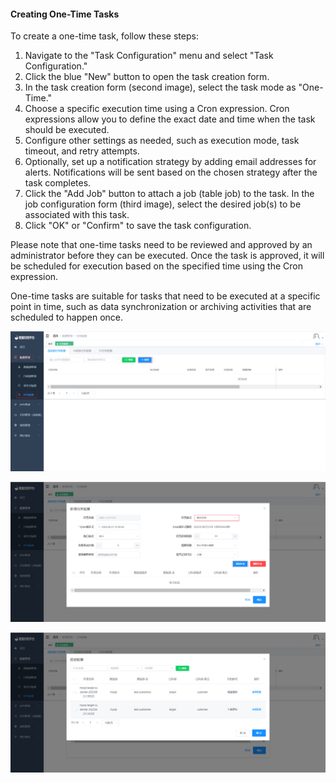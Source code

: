 #### Creating One-Time Tasks

To create a one-time task, follow these steps:

1. Navigate to the "Task Configuration" menu and select "Task Configuration."
2. Click the blue "New" button to open the task creation form.
3. In the task creation form (second image), select the task mode as "One-Time."
4. Choose a specific execution time using a Cron expression. Cron expressions allow you to define the exact date and time when the task should be executed.
5. Configure other settings as needed, such as execution mode, task timeout, and retry attempts.
6. Optionally, set up a notification strategy by adding email addresses for alerts. Notifications will be sent based on the chosen strategy after the task completes.
7. Click the "Add Job" button to attach a job (table job) to the task. In the job configuration form (third image), select the desired job(s) to be associated with this task.
8. Click "OK" or "Confirm" to save the task configuration.

Please note that one-time tasks need to be reviewed and approved by an administrator before they can be executed. Once the task is approved, it will be scheduled for execution based on the specified time using the Cron expression.

One-time tasks are suitable for tasks that need to be executed at a specific point in time, such as data synchronization or archiving activities that are scheduled to happen once.


![image-20230621142941634](../../images/whalealDataImages/image-20230621142941634.png)

![image-20230621143119669](../../images/whalealDataImages/image-20230621143119669.png)

![image-20230621143532776](../../images/whalealDataImages/image-20230621143532776.png)
